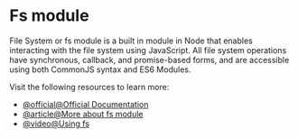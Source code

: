 # Fs module

File System or fs module is a built in module in Node that enables interacting with the file system using JavaScript. All file system operations have synchronous, callback, and promise-based forms, and are accessible using both CommonJS syntax and ES6 Modules.

Visit the following resources to learn more:

- [@official@Official Documentation](https://nodejs.org/api/fs.html)
- [@article@More about fs module](https://www.w3schools.com/nodejs/nodejs_filesystem.asp)
- [@video@Using fs](https://www.youtube.com/watch?v=ZySsdm576wE)
